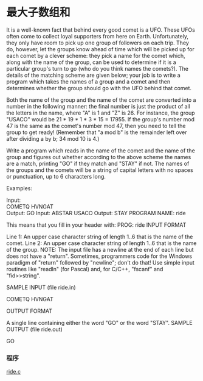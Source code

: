 最大子数组和
===============
It is a well-known fact that behind every good comet is a UFO. These UFOs often come to collect loyal supporters from here on Earth. Unfortunately, they only have room to pick up one group of followers on each trip. They do, however, let the groups know ahead of time which will be picked up for each comet by a clever scheme: they pick a name for the comet which, along with the name of the group, can be used to determine if it is a particular group's turn to go (who do you think names the comets?). The details of the matching scheme are given below; your job is to write a program which takes the names of a group and a comet and then determines whether the group should go with the UFO behind that comet.

Both the name of the group and the name of the comet are converted into a number in the following manner: the final number is just the product of all the letters in the name, where "A" is 1 and "Z" is 26. For instance, the group "USACO" would be 21 * 19 * 1 * 3 * 15 = 17955. If the group's number mod 47 is the same as the comet's number mod 47, then you need to tell the group to get ready! (Remember that "a mod b" is the remainder left over after dividing a by b; 34 mod 10 is 4.)

Write a program which reads in the name of the comet and the name of the group and figures out whether according to the above scheme the names are a match, printing "GO" if they match and "STAY" if not. The names of the groups and the comets will be a string of capital letters with no spaces or punctuation, up to 6 characters long.

Examples:

Input:	 
	COMETQ
	HVNGAT   
Output:
	GO
Input:
	ABSTAR
	USACO 
Output:
	STAY
PROGRAM NAME: ride

This means that you fill in your header with:
PROG: ride
INPUT FORMAT

Line 1:	 An upper case character string of length 1..6 that is the name of the comet.
Line 2:	 An upper case character string of length 1..6 that is the name of the group.
NOTE: The input file has a newline at the end of each line but does not have a "return". Sometimes, programmers code for the Windows paradigm of "return" followed by "newline"; don't do that! Use simple input routines like "readln" (for Pascal) and, for C/C++, "fscanf" and "fid>>string".

SAMPLE INPUT (file ride.in)

COMETQ
HVNGAT

OUTPUT FORMAT

A single line containing either the word "GO" or the word "STAY".
SAMPLE OUTPUT (file ride.out)

GO

### 程序 

[ride.c](ride.c)

